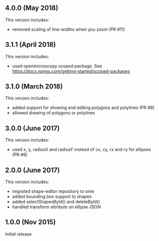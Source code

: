 4.0.0 (May 2018)
----------------

This version includes:

 - removed scaling of line-widths when you zoom (PR #11)

3.1.1 (April 2018)
------------------

This version includes:

 - used openmicroscopy scoped package. See https://docs.npmjs.com/getting-started/scoped-packages

3.1.0 (March 2018)
------------------

This version includes:

 - added support for showing and editing polygons and polylines (PR #8)
 - allowed drawing of polygons or polylines

3.0.0 (June 2017)
-----------------

This version includes:

 - used x, y, radiusX and radiusY instead of cx, cy, rx and ry for ellipses (PR #6)

2.0.0 (June 2017)
-----------------

This version includes:

 - migrated shape-editor repository to ome
 - added bounding box support to shapes
 - added selectShapesById() and deleteById()
 - handled transform attribute on ellipse JSON

1.0.0 (Nov 2015)
----------------

Initial release
